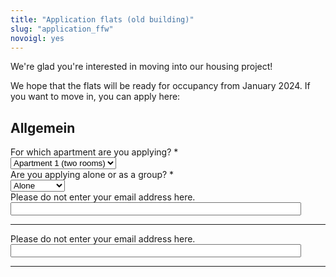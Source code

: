 ```yaml
---
title: "Application flats (old building)"
slug: "application_ffw"
novoigl: yes
---
```

<style>
        .einzel {
            display: none;
        }

        .gruppe {
            display: none;
        }
    </style>
<script>
    document.addEventListener("DOMContentLoaded", function () {
        const groupSelect = document.getElementById("groupSelect");
        groupSelect.selectedIndex=-1;
        const alleinDiv = document.getElementsByClassName("einzel");
        const groupDiv = document.getElementsByClassName("gruppe");
        const groupReq = document.getElementsByClassName("groupreq");
        const alleinReq= document.getElementsByClassName("einzrequ");

        groupSelect.addEventListener("change", function () {
            if (groupSelect.value === "1") {
                console.log(1)
                Array.from(alleinDiv).forEach(function(element) {
                element.style.display = "block";
                });
                Array.from(alleinReq).forEach(function(element){
                    element.required=true;
                });
                Array.from(groupDiv).forEach(function(element){
                    element.style.display = "none";
                });
                Array.from(groupReq).forEach(function(element){
                    element.required=false;
                })
            } else if (groupSelect.value === "2") {
                console.log(2)
                Array.from(alleinDiv).forEach(function(element) {
                element.style.display = "none";
                });
                Array.from(alleinReq).forEach(function(element){
                    element.required=false;
                });
                Array.from(groupDiv).forEach(function(element){
                    element.style.display = "block";
                });
                Array.from(groupReq).forEach(function(element){
                    element.required=true;
                });
            } else {
                Array.from(alleinDiv).forEach(function(element) {
                element.style.display = "none";
                });
                Array.from(groupDiv).forEach(function(element){
                    element.style.display = "none";
                });
                Array.from(alleinReq).forEach(function(element){
                    element.required=true;
                });
                Array.from(groupReq).forEach(function(element){
                    element.required=true;
                });
            }
        });
    });
</script>
<form action="/bewerbung_ffw/send.php" method="post" accept-charset="utf-8">
<p>
We're glad you're interested in moving into our housing project!

We hope that the flats will be ready for occupancy from January 2024.
If you want to move in, you can apply here:</p>

<h2>Allgemein</h2>
<div class="field">
    <label class="label" for="apartment">For which apartment are you applying? *</label>
	<div class="control">
        <div class="select">
            <select name="apartment">
                <option>Apartment 1 (two rooms)</option>
                <option>Apartment 2 (six rooms)</option>
            </select>
        </div>    </div>
</div>
<div class="field">
    <label class="label" for="group">Are you applying alone or as a group? *</label>
    <div class="control">
        <div class="select">
            <select name="group" id="groupSelect">
                <option value="1">Alone</option>
                <option value="2">As a group</option>
            </select>
        </div>
    </div>
</div>

<h2 class="einzel">Individual questions</h2>

<h3 class="einzel">Who are you?</h3>
<div class="field einzel">
    <label class="label" for="full_name">Name *</label>
	<div class="control has-icons-left">
        <input type="text" name="full_name" value="" class="input required einzrequ" maxlength="100" required/>
        <span class="icon is-small is-left">
            <i class="icon-user"></i>
        </span>
    </div>
</div>
<div class="field einzel">
    <label class="label" for="pronouns">Pronouns</label>
    <div class="control">
        <input class="input" type="text" placeholder="" maxlength="60" name="pronouns">
    </div>
</div>
<div class="field einzel">
    <label class="label" for="email">email *</label>
    <div class="control has-icons-left">
        <input type="email" name="email" value="" class="input required einzrequ email"
            id="email" size="55" required/>
        <span class="icon is-small is-left">
            <i class="icon-mail-alt"></i>
        </span>
    </div>
</div>
<!-- Schutz vor der Benutzung des Formulars mit Computern. Es ist wird nicht angezeigt. -->
<div class="field extra-field">
    <label class="label" for="mail">Please do not enter your email address here.</label>
    <div class="control has-icons-left">
        <input type="email" name="mail" value="" class="input email"
            id="mail" size="55"/>
    </div>
</div>
<div class="field einzel">
    <label class="label" for="age">Birthday *</label>
    <div class="control">
        <input class="input required einzrequ" type="date" id="age" name="age" value="2001-01-01" min="1940-01-01" max="2010-12-31" required />
    </div>
</div>
<!--<div class="field">
    <label class="label" for="age">Alter *</label>
    <div class="control">
        <input class="input required" type="number" id="age" name="age" min="18" max="100" required />
    </div>
</div>-->
<div class="field einzel">
    <label class="label" for="occupation">Occupation/Activity *</label>
    <div class="control">
        <input class="input einzrequ" type="text" placeholder="" maxlength="200" name="occupation" required>
    </div>
    <p class="help">Please indicate your expected activity at the time of your move-in.</p>
</div>

<h3 class="einzel">Textfragen</h3>
<p class="einzel">To get to know you and your attitude towards CA, here are four more detailed questions. Please answer them in no more than 1,000 characters each.</p>
<div class="field einzel">
    <label class="label" for="leitbild">Which points in our guiding principle are particularly important to you, and which points are you critical of? </label>
    <div class="control">
        <textarea name="leitbild" class="textarea" placeholder="" minlength="200" maxlength="1000"></textarea>
    </div>
    <p class="help is-success">Have a look at our <a href="/en/vision">vision</a></p>
</div>
<div class="field einzel">
    <label class="label" for="selbstverwaltung_experience">Do you have any previous experience with self-governance? If so, what is it? </label>
    <div class="control">
        <textarea name="selbstverwaltung_experience" class="textarea" placeholder="" maxlength="1000"></textarea>
    </div>
</div>
<div class="field einzel">
    <label class="label" for="selbstverwaltung_tasks">Which tasks could you imagine to be responsible for in the self-administration? </label>
    <div class="control">
        <textarea name="selbstverwaltung_tasks" class="textarea" placeholder="" minlength="100" maxlength="1000"></textarea>
    </div>
</div>
<div class="field einzel">
    <label class="label" for="wohnvorstellung">How do you imagine living in CA? (take your time to answer) </label>
    <div class="control">
        <textarea name="wohnvorstellung" class="textarea" placeholder="" minlength="200" maxlength="1000"></textarea>
    </div>
</div>

<h3 class="einzel">Miscellaneous</h3>
<div class="field einzel">
    <label class="label" for="barrier_free">Do you need a barrier-free flat? </label>
    <div class="control">
        <input class="input" type="text" placeholder="" maxlength="60" name="barrier_free">
    </div>
</div>
<div class="field einzel">
    <label class="label" for="contacts">Are you already in contact with possible flatmates? If so, who are they?</label>
    <div class="control">
        <input class="input" type="text" placeholder="" maxlength="200" name="contacts">
    </div>
</div>
<div class="field einzel">
    <label class="label" for="sonstiges">Is there anything you would like to add (about yourself)?</label>
    <div class="control">
        <textarea name="sonstiges" class="textarea" placeholder=""
            maxlength="1000"></textarea>
    </div>
</div>
<div class="field einzel">
    <label class="label" for="contact_options">We rent apartments as a whole and not to individuals. In order to find your roommates, we will connect you by sharing your contact details. How can your possible future roommates reach you? Please enter your phone number and/or e-mail address here.</label>
    <div class="control">
        <input name="contact_options" class="input" type="text" placeholder="" maxlength="200">
    </div>
</div>
<div class="field einzel">
    <label class="label" for="spam_protection">We would like to make sure that
    your aren't a computer: How much is 5 + 3? </label>
    <div class="spam_protection">
        <input class="input" type="text" placeholder="" maxlength="10" name="spam_protection">
    </div>
</div>
<hr>
<p class="einzel">After submitting, you will receive a confirmation mail to your given address. </p>
<p class="einzel">With the sending of your application you agree that your contact details will be shared with other applicants. We are keeping this data only for the duration of your application, after which it will be deleted. Please see our <a href="https://collegiumacademicum.de/datenschutz/">Privacy Policy</a> for further information. </p>
<div class="field einzel">
    <div class="control">
        <label class="sr-only" for="submit"></label>
          <input type="hidden" name="language" value="de">
        <input type="submit" name="submit" value="Abschicken" class="button is-link" id="submit">
    </div>
</div>

<h2 class="gruppe">Group questions</h2>

<h3 class="gruppe">Who are you?</h3>
<div class="field gruppe">
    <label class="label" for="group_size">How many are you? *</label>
	<div class="control">
        <input type="number" name="group_size" value="" class="input required" required/>
    </div>
</div>
<!-- open as many name, pronoun, age and occupation fields as there are group members -->
<div class="field gruppe">
    <label class="label" for="full_name">Names *</label>
	<div class="control has-icons-left">
        <input type="text" name="full_name" value="" class="input groupreq required" maxlength="100" required/>
        <span class="icon is-small is-left">
            <i class="icon-user"></i>
        </span>
    </div>
</div>
<div class="field gruppe">
    <label class="label" for="pronouns">Pronouns</label>
    <div class="control">
        <input class="input" type="text" placeholder="" maxlength="200" name="pronouns">
    </div>
</div>
<div class="field gruppe">
    <label class="label" for="email">Email (of one person of your goup) *</label>
    <div class="control has-icons-left">
        <input type="email" name="email" value="" class="input groupreq required email"
            id="email" size="55" required/>
        <span class="icon is-small is-left">
            <i class="icon-mail-alt"></i>
        </span>
    </div>
</div>
<!-- Schutz vor der Benutzung des Formulars mit Computern. Es ist wird nicht angezeigt. -->
<div class="field extra-field">
    <label class="label" for="mail">Please do not enter your email address here.</label>
    <div class="control has-icons-left">
        <input type="email" name="mail" value="" class="input email"
            id="mail" size="55"/>
    </div>
</div>
<!--<div class="field">
    <label class="label" for="age">Alter *</label>
    <div class="control">
        <input class="input required" type="number" id="age" name="age" min="18" max="100" required />
    </div>
</div>-->
<div class="field gruppe">
    <label class="label" for="age">Birthdays *</label>
    <div class="control">
        <input class="input required groupreq" type="text" placeholder="" maxlength="200" name="age" required />
    </div>
</div>
<div class="field gruppe">
    <label class="label" for="occupation">Occupations/Activities *</label>
    <div class="control">
        <input class="input groupreq" type="text" placeholder="" maxlength="800" name="occupation" required>
    </div>
</div>

<h3 class="gruppe">Text questions</h3>
<p class="gruppe">To get to know you and your attitude towards CA, here are five more detailed questions. Please answer them in no more than 1,000 characters each.</p>
<div class="field gruppe">
    <label class="label" for="characterise">What characterizes you as a group?</label>
    <div class="control">
        <textarea name="characterise" class="textarea" placeholder="" minlength="200" maxlength="1000"></textarea>
    </div>
</div>
<div class="field gruppe">
    <label class="label" for="leitbild">Which points in our guiding principle are particularly important to you, and which points are you critical of?</label>
    <div class="control">
        <textarea name="leitbild" class="textarea" placeholder="" minlength="200" maxlength="1000"></textarea>
    </div>
     <p class="help is-success">Have a look at our <a href="/en/vision">vision</a></p>
    </div>
<div class="field gruppe">
    <label class="label" for="selbstverwaltung_experience">Do you have previous experience with self-governance? If yes, which one?</label>
    <div class="control">
        <textarea name="selbstverwaltung_experience" class="textarea" placeholder="" maxlength="1000"></textarea>
    </div>
</div>
<div class="field gruppe">
    <label class="label" for="selbstverwaltung_tasks">Which tasks could you imagine to be responsible for in the self-administration?</label>
    <div class="control">
        <textarea name="selbstverwaltung_tasks" class="textarea" placeholder="" minlength="100" maxlength="1000"></textarea>
    </div>
</div>
<div class="field gruppe">
    <label class="label" for="wohnvorstellung">How do you imagine living in CA? (take your time to answer) </label>
    <div class="control">
        <textarea name="wohnvorstellung" class="textarea" placeholder="" minlength="200"
            maxlength="1000"></textarea>
    </div>
</div>

<h3 class="gruppe">Miscellaneous</h3>
<div class="field gruppe">
    <label class="label" for="barrier_free">Are any of you in need of accessible housing?</label>
    <div class="control">
        <input class="input" type="text" placeholder="" maxlength="60" name="barrier_free">
    </div>
</div>
<div class="field gruppe">
    <label class="label" for="long-term">Do you plan to live here for a longer period of time?</label>
    <div class="control">
        <input class="input" type="text" placeholder="" maxlength="200" name="long-term">
    </div>
</div>
<div class="field gruppe">
    <label class="label" for="sonstiges">Is there anything else you would like to add (about yourselves)?</label>
    <div class="control">
        <textarea name="sonstiges" class="textarea" placeholder=""
            maxlength="1000"></textarea>
    </div>
</div>
<div class="field gruppe">
    <label class="label" for="contact_options">We rent apartments as a whole and not to individuals. If you aren’t a full group already and still need some roommates: How can your possible future roommates reach you? Please enter at least one cell phone number and/or e-mail address here. </label>
    <div class="control">
        <input name="contact_options" class="input" type="text" placeholder="" maxlength="200">
    </div>
</div>
<div class="field gruppe">
    <label class="label" for="spam_protection">We would like to make sure that
    your aren't a computer: How much is 5 + 3?</label>
    <div class="spam_protection">
        <input class="input" type="text" placeholder="" maxlength="10" name="spam_protection">
    </div>
</div>
<hr>
<p class="gruppe">After submitting, you will receive a confirmation mail to your given address.</p>
<p class="gruppe">With the sending of your application you agree that your contact details will be shared with other applicants.
We are keeping this data only for the duration of your application, after which it will be deleted. Please see our <a href="https://collegiumacademicum.de/datenschutz/">Privacy Policy</a> for further information.</p>
<div class="field">
    <div class="control gruppe">
        <label class="sr-only" for="submit"></label>
          <input type="hidden" name="language" value="de">
        <input type="submit" name="submit" value="Abschicken" class="button is-link" id="submit">
    </div>
</div>


</form>
